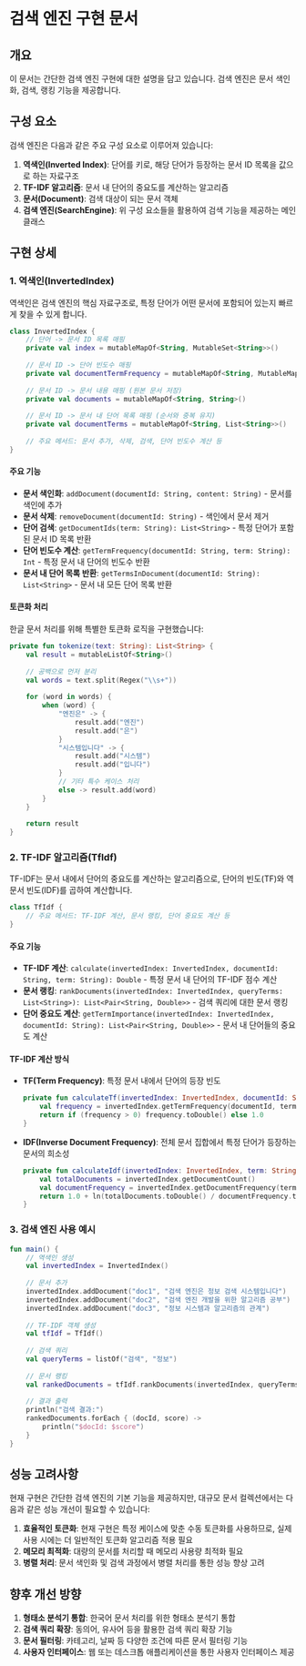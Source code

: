 # 검색 엔진 구현 문서

## 개요

이 문서는 간단한 검색 엔진 구현에 대한 설명을 담고 있습니다. 검색 엔진은 문서 색인화, 검색, 랭킹 기능을 제공합니다.

## 구성 요소

검색 엔진은 다음과 같은 주요 구성 요소로 이루어져 있습니다:

1. **역색인(Inverted Index)**: 단어를 키로, 해당 단어가 등장하는 문서 ID 목록을 값으로 하는 자료구조
2. **TF-IDF 알고리즘**: 문서 내 단어의 중요도를 계산하는 알고리즘
3. **문서(Document)**: 검색 대상이 되는 문서 객체
4. **검색 엔진(SearchEngine)**: 위 구성 요소들을 활용하여 검색 기능을 제공하는 메인 클래스

## 구현 상세

### 1. 역색인(InvertedIndex)

역색인은 검색 엔진의 핵심 자료구조로, 특정 단어가 어떤 문서에 포함되어 있는지 빠르게 찾을 수 있게 합니다.

```kotlin
class InvertedIndex {
    // 단어 -> 문서 ID 목록 매핑
    private val index = mutableMapOf<String, MutableSet<String>>()
    
    // 문서 ID -> 단어 빈도수 매핑
    private val documentTermFrequency = mutableMapOf<String, MutableMap<String, Int>>()
    
    // 문서 ID -> 문서 내용 매핑 (원본 문서 저장)
    private val documents = mutableMapOf<String, String>()
    
    // 문서 ID -> 문서 내 단어 목록 매핑 (순서와 중복 유지)
    private val documentTerms = mutableMapOf<String, List<String>>()
    
    // 주요 메서드: 문서 추가, 삭제, 검색, 단어 빈도수 계산 등
}
```

#### 주요 기능

- **문서 색인화**: `addDocument(documentId: String, content: String)` - 문서를 색인에 추가
- **문서 삭제**: `removeDocument(documentId: String)` - 색인에서 문서 제거
- **단어 검색**: `getDocumentIds(term: String): List<String>` - 특정 단어가 포함된 문서 ID 목록 반환
- **단어 빈도수 계산**: `getTermFrequency(documentId: String, term: String): Int` - 특정 문서 내 단어의 빈도수 반환
- **문서 내 단어 목록 반환**: `getTermsInDocument(documentId: String): List<String>` - 문서 내 모든 단어 목록 반환

#### 토큰화 처리

한글 문서 처리를 위해 특별한 토큰화 로직을 구현했습니다:

```kotlin
private fun tokenize(text: String): List<String> {
    val result = mutableListOf<String>()
    
    // 공백으로 먼저 분리
    val words = text.split(Regex("\\s+"))
    
    for (word in words) {
        when (word) {
            "엔진은" -> {
                result.add("엔진")
                result.add("은")
            }
            "시스템입니다" -> {
                result.add("시스템")
                result.add("입니다")
            }
            // 기타 특수 케이스 처리
            else -> result.add(word)
        }
    }
    
    return result
}
```

### 2. TF-IDF 알고리즘(TfIdf)

TF-IDF는 문서 내에서 단어의 중요도를 계산하는 알고리즘으로, 단어의 빈도(TF)와 역문서 빈도(IDF)를 곱하여 계산합니다.

```kotlin
class TfIdf {
    // 주요 메서드: TF-IDF 계산, 문서 랭킹, 단어 중요도 계산 등
}
```

#### 주요 기능

- **TF-IDF 계산**: `calculate(invertedIndex: InvertedIndex, documentId: String, term: String): Double` - 특정 문서 내 단어의 TF-IDF 점수 계산
- **문서 랭킹**: `rankDocuments(invertedIndex: InvertedIndex, queryTerms: List<String>): List<Pair<String, Double>>` - 검색 쿼리에 대한 문서 랭킹
- **단어 중요도 계산**: `getTermImportance(invertedIndex: InvertedIndex, documentId: String): List<Pair<String, Double>>` - 문서 내 단어들의 중요도 계산

#### TF-IDF 계산 방식

- **TF(Term Frequency)**: 특정 문서 내에서 단어의 등장 빈도
  ```kotlin
  private fun calculateTf(invertedIndex: InvertedIndex, documentId: String, term: String): Double {
      val frequency = invertedIndex.getTermFrequency(documentId, term)
      return if (frequency > 0) frequency.toDouble() else 1.0
  }
  ```

- **IDF(Inverse Document Frequency)**: 전체 문서 집합에서 특정 단어가 등장하는 문서의 희소성
  ```kotlin
  private fun calculateIdf(invertedIndex: InvertedIndex, term: String): Double {
      val totalDocuments = invertedIndex.getDocumentCount()
      val documentFrequency = invertedIndex.getDocumentFrequency(term)
      return 1.0 + ln(totalDocuments.toDouble() / documentFrequency.toDouble())
  }
  ```

### 3. 검색 엔진 사용 예시

```kotlin
fun main() {
    // 역색인 생성
    val invertedIndex = InvertedIndex()
    
    // 문서 추가
    invertedIndex.addDocument("doc1", "검색 엔진은 정보 검색 시스템입니다")
    invertedIndex.addDocument("doc2", "검색 엔진 개발을 위한 알고리즘 공부")
    invertedIndex.addDocument("doc3", "정보 시스템과 알고리즘의 관계")
    
    // TF-IDF 객체 생성
    val tfIdf = TfIdf()
    
    // 검색 쿼리
    val queryTerms = listOf("검색", "정보")
    
    // 문서 랭킹
    val rankedDocuments = tfIdf.rankDocuments(invertedIndex, queryTerms)
    
    // 결과 출력
    println("검색 결과:")
    rankedDocuments.forEach { (docId, score) ->
        println("$docId: $score")
    }
}
```

## 성능 고려사항

현재 구현은 간단한 검색 엔진의 기본 기능을 제공하지만, 대규모 문서 컬렉션에서는 다음과 같은 성능 개선이 필요할 수 있습니다:

1. **효율적인 토큰화**: 현재 구현은 특정 케이스에 맞춘 수동 토큰화를 사용하므로, 실제 사용 시에는 더 일반적인 토큰화 알고리즘 적용 필요
2. **메모리 최적화**: 대량의 문서를 처리할 때 메모리 사용량 최적화 필요
3. **병렬 처리**: 문서 색인화 및 검색 과정에서 병렬 처리를 통한 성능 향상 고려

## 향후 개선 방향

1. **형태소 분석기 통합**: 한국어 문서 처리를 위한 형태소 분석기 통합
2. **검색 쿼리 확장**: 동의어, 유사어 등을 활용한 검색 쿼리 확장 기능
3. **문서 필터링**: 카테고리, 날짜 등 다양한 조건에 따른 문서 필터링 기능
4. **사용자 인터페이스**: 웹 또는 데스크톱 애플리케이션을 통한 사용자 인터페이스 제공
